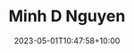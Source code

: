 ---
title: "Minh D Nguyen"
date: 2023-05-01T10:47:58+10:00
image: "assets/img/team/team-VinUni-3-team-minh-d-nguyen-circ.png"
jobtitle: "VinUni RA"
collaboration: student
linkedinurl: "https://www.linkedin.com/"
url: "https://www.khoadoan.me/team"
areas: NLP/Chem
promoted: true
faculty: false
research_assistant: false
urop_assistant: true
phd_student: false
weight: 503
current: true
---